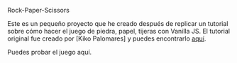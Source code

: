 Rock-Paper-Scissors

Este es un pequeño proyecto que he creado después de replicar un tutorial sobre cómo hacer el juego de piedra, papel, tijeras con Vanilla JS. El tutorial original fue creado por [Kiko Palomares] y puedes encontrarlo [aquí](https://www.youtube.com/watch?v=_LpFG9VlTAY).

Puedes probar el juego aquí.
